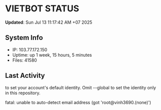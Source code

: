 # VIETBOT STATUS
**Updated**: Sun Jul 13 11:17:42 AM +07 2025

## System Info
- IP: 103.77.172.150
- Uptime: up 1 week, 15 hours, 5 minutes
- Files: 41580

## Last Activity

to set your account's default identity.
Omit --global to set the identity only in this repository.

fatal: unable to auto-detect email address (got 'root@vinh3690.(none)')
